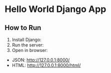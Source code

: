 # Hello World Django App

## How to Run

1. Install Django:
2. Run the server:
3. Open in browser:
- JSON: http://127.0.0.1:8000/
- HTML: http://127.0.0.1:8000/html/